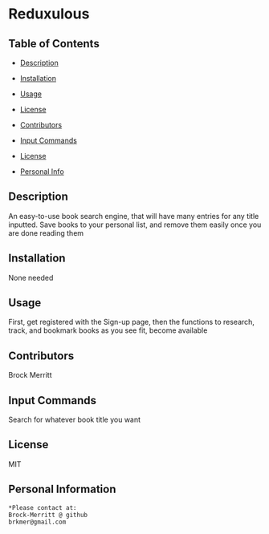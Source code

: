 # Reduxulous


## Table of Contents
* [Description](#Description)

* [Installation](#Installation)

 * [Usage](#Usage)
    
* [License](#license)


* [Contributors](#Contributors)

* [Input Commands](#Test)

* [License](#License)

* [Personal Info](#Github)


## Description 
An easy-to-use book search engine, that will have many entries for any title inputted. Save books to your personal list, and remove them easily once you are done reading them

## Installation 
None needed
    
## Usage 
First, get registered with the Sign-up page, then the functions to research, track, and bookmark books as you see fit, become available

## Contributors 
Brock Merritt

## Input Commands 
Search for whatever book title you want

## License
MIT

## Personal Information
    *Please contact at:
    Brock-Merritt @ github
    brkmer@gmail.com
